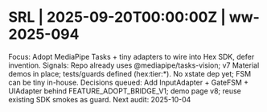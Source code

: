 # SRL | 2025-09-20T00:00:00Z | ww-2025-094

Focus: Adopt MediaPipe Tasks + tiny adapters to wire into Hex SDK, defer invention.
Signals: Repo already uses @mediapipe/tasks-vision; v7 Material demos in place; tests/guards defined (hex:tier:*). No xstate dep yet; FSM can be tiny in-house.
Decisions queued: Add InputAdapter + GateFSM + UIAdapter behind FEATURE_ADOPT_BRIDGE_V1; demo page v8; reuse existing SDK smokes as guard.
Next audit: 2025-10-04
